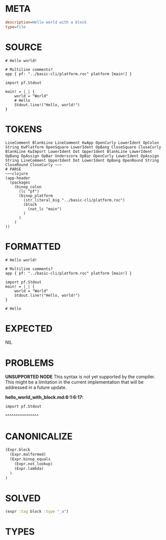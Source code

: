 # META
~~~ini
description=Hello world with a block
type=file
~~~
# SOURCE
~~~roc
# Hello world!

# Multiline comments?
app { pf: "../basic-cli/platform.roc" platform [main!] }

import pf.Stdout

main! = |_| {
	world = "World"
	# Hello
	Stdout.line!("Hello, world!")
}
~~~
# TOKENS
~~~text
LineComment BlankLine LineComment KwApp OpenCurly LowerIdent OpColon String KwPlatform OpenSquare LowerIdent OpBang CloseSquare CloseCurly BlankLine KwImport LowerIdent Dot UpperIdent BlankLine LowerIdent OpBang OpAssign OpBar Underscore OpBar OpenCurly LowerIdent OpAssign String LineComment UpperIdent Dot LowerIdent OpBang OpenRound String CloseRound CloseCurly ~~~
# PARSE
~~~clojure
(app-header
  (packages
    (binop_colon
      (lc "pf")
      (binop_platform
        (str_literal_big "../basic-cli/platform.roc")
        (block
          (not_lc "main")
        )
      )
    )
))
~~~
# FORMATTED
~~~roc
# Hello world!

# Multiline comments?
app { pf: "../basic-cli/platform.roc" platform [main!] }

import pf.Stdout
main! = |_| {
	world = "World"
	Stdout.line!("Hello, world!")
}

# Hello
~~~
# EXPECTED
NIL
# PROBLEMS
**UNSUPPORTED NODE**
This syntax is not yet supported by the compiler.
This might be a limitation in the current implementation that will be addressed in a future update.

**hello_world_with_block.md:6:1:6:17:**
```roc
import pf.Stdout
```
^^^^^^^^^^^^^^^^


# CANONICALIZE
~~~clojure
(Expr.block
  (Expr.malformed)
  (Expr.binop_equals
    (Expr.not_lookup)
    (Expr.lambda)
  )
)
~~~
# SOLVED
~~~clojure
(expr :tag block :type "_a")
~~~
# TYPES
~~~roc
~~~
